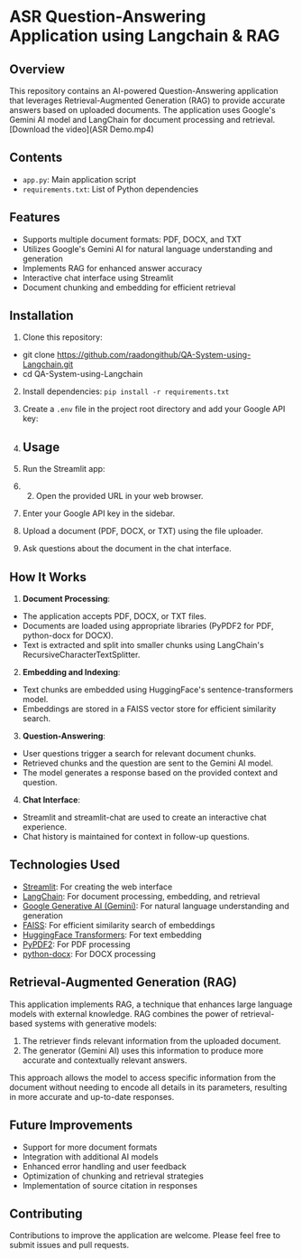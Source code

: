 # ASR Question-Answering Application using Langchain & RAG

## Overview

This repository contains an AI-powered Question-Answering application that leverages Retrieval-Augmented Generation (RAG) to provide accurate answers based on uploaded documents. The application uses Google's Gemini AI model and LangChain for document processing and retrieval.
[Download the video](ASR Demo.mp4)


## Contents

- `app.py`: Main application script
- `requirements.txt`: List of Python dependencies

## Features

- Supports multiple document formats: PDF, DOCX, and TXT
- Utilizes Google's Gemini AI for natural language understanding and generation
- Implements RAG for enhanced answer accuracy
- Interactive chat interface using Streamlit
- Document chunking and embedding for efficient retrieval

## Installation

1. Clone this repository:
- git clone https://github.com/raadongithub/QA-System-using-Langchain.git 
- cd QA-System-using-Langchain

2. Install dependencies:
`pip install -r requirements.txt`

3. Create a `.env` file in the project root directory and add your Google API key:

4. ## Usage

1. Run the Streamlit app:

2. 2. Open the provided URL in your web browser.

3. Enter your Google API key in the sidebar.

4. Upload a document (PDF, DOCX, or TXT) using the file uploader.

5. Ask questions about the document in the chat interface.

## How It Works

1. **Document Processing**: 
- The application accepts PDF, DOCX, or TXT files.
- Documents are loaded using appropriate libraries (PyPDF2 for PDF, python-docx for DOCX).
- Text is extracted and split into smaller chunks using LangChain's RecursiveCharacterTextSplitter.

2. **Embedding and Indexing**:
- Text chunks are embedded using HuggingFace's sentence-transformers model.
- Embeddings are stored in a FAISS vector store for efficient similarity search.

3. **Question-Answering**:
- User questions trigger a search for relevant document chunks.
- Retrieved chunks and the question are sent to the Gemini AI model.
- The model generates a response based on the provided context and question.

4. **Chat Interface**:
- Streamlit and streamlit-chat are used to create an interactive chat experience.
- Chat history is maintained for context in follow-up questions.

## Technologies Used

- [Streamlit](https://streamlit.io/): For creating the web interface
- [LangChain](https://python.langchain.com/): For document processing, embedding, and retrieval
- [Google Generative AI (Gemini)](https://ai.google.dev/): For natural language understanding and generation
- [FAISS](https://github.com/facebookresearch/faiss): For efficient similarity search of embeddings
- [HuggingFace Transformers](https://huggingface.co/): For text embedding
- [PyPDF2](https://pypdf2.readthedocs.io/): For PDF processing
- [python-docx](https://python-docx.readthedocs.io/): For DOCX processing

## Retrieval-Augmented Generation (RAG)

This application implements RAG, a technique that enhances large language models with external knowledge. RAG combines the power of retrieval-based systems with generative models:

1. The retriever finds relevant information from the uploaded document.
2. The generator (Gemini AI) uses this information to produce more accurate and contextually relevant answers.

This approach allows the model to access specific information from the document without needing to encode all details in its parameters, resulting in more accurate and up-to-date responses.

## Future Improvements

- Support for more document formats
- Integration with additional AI models
- Enhanced error handling and user feedback
- Optimization of chunking and retrieval strategies
- Implementation of source citation in responses

## Contributing

Contributions to improve the application are welcome. Please feel free to submit issues and pull requests.
